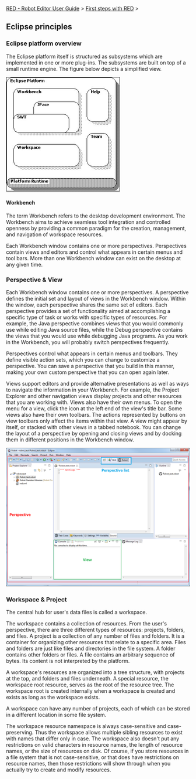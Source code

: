 [RED - Robot Editor User Guide](http://nokia.github.io/RED/help/index.md) >
[First steps with
RED](http://nokia.github.io/RED/help/first_steps/first_steps.md) >

## Eclipse principles

### Eclipse platform overview

The Eclipse platform itself is structured as subsystems which are implemented
in one or more plug-ins. The subsystems are built on top of a small runtime
engine. The figure below depicts a simplified view.

![](images/arch_npi.png)

#### Workbench

The term Workbench refers to the desktop development environment. The
Workbench aims to achieve seamless tool integration and controlled openness by
providing a common paradigm for the creation, management, and navigation of
workspace resources.

Each Workbench window contains one or more perspectives. Perspectives contain
views and editors and control what appears in certain menus and tool bars.
More than one Workbench window can exist on the desktop at any given time.

### Perspective & View

Each Workbench window contains one or more perspectives. A perspective defines
the initial set and layout of views in the Workbench window. Within the
window, each perspective shares the same set of editors. Each perspective
provides a set of functionality aimed at accomplishing a specific type of task
or works with specific types of resources. For example, the Java perspective
combines views that you would commonly use while editing Java source files,
while the Debug perspective contains the views that you would use while
debugging Java programs. As you work in the Workbench, you will probably
switch perspectives frequently.

Perspectives control what appears in certain menus and toolbars. They define
visible action sets, which you can change to customize a perspective. You can
save a perspective that you build in this manner, making your own custom
perspective that you can open again later.

Views support editors and provide alternative presentations as well as ways to
navigate the information in your Workbench. For example, the Project Explorer
and other navigation views display projects and other resources that you are
working with. Views also have their own menus. To open the menu for a view,
click the icon at the left end of the view's title bar. Some views also have
their own toolbars. The actions represented by buttons on view toolbars only
affect the items within that view. A view might appear by itself, or stacked
with other views in a tabbed notebook. You can change the layout of a
perspective by opening and closing views and by docking them in different
positions in the Workbench window.

![](images/robot_perspective.png)

### Workspace & Project

The central hub for user's data files is called a workspace.

The workspace contains a collection of resources. From the user's perspective,
there are three different types of resources: projects, folders, and files. A
project is a collection of any number of files and folders. It is a container
for organizing other resources that relate to a specific area. Files and
folders are just like files and directories in the file system. A folder
contains other folders or files. A file contains an arbitrary sequence of
bytes. Its content is not interpreted by the platform.

A workspace's resources are organized into a tree structure, with projects at
the top, and folders and files underneath. A special resource, the workspace
root resource, serves as the root of the resource tree. The workspace root is
created internally when a workspace is created and exists as long as the
workspace exists.

A workspace can have any number of projects, each of which can be stored in a
different location in some file system.

The workspace resource namespace is always case-sensitive and case-preserving.
Thus the workspace allows multiple sibling resources to exist with names that
differ only in case. The workspace also doesn't put any restrictions on valid
characters in resource names, the length of resource names, or the size of
resources on disk. Of course, if you store resources in a file system that is
not case-sensitive, or that does have restrictions on resource names, then
those restrictions will show through when you actually try to create and
modify resources.

